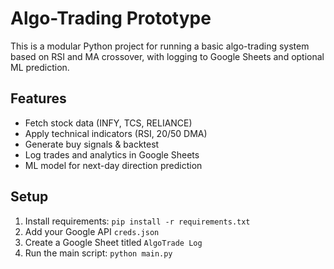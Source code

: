 # Algo-Trading Prototype

This is a modular Python project for running a basic algo-trading system based on RSI and MA crossover, with logging to Google Sheets and optional ML prediction.

## Features
- Fetch stock data (INFY, TCS, RELIANCE)
- Apply technical indicators (RSI, 20/50 DMA)
- Generate buy signals & backtest
- Log trades and analytics in Google Sheets
- ML model for next-day direction prediction

## Setup
1. Install requirements: `pip install -r requirements.txt`
2. Add your Google API `creds.json`
3. Create a Google Sheet titled `AlgoTrade Log`
4. Run the main script: `python main.py`
